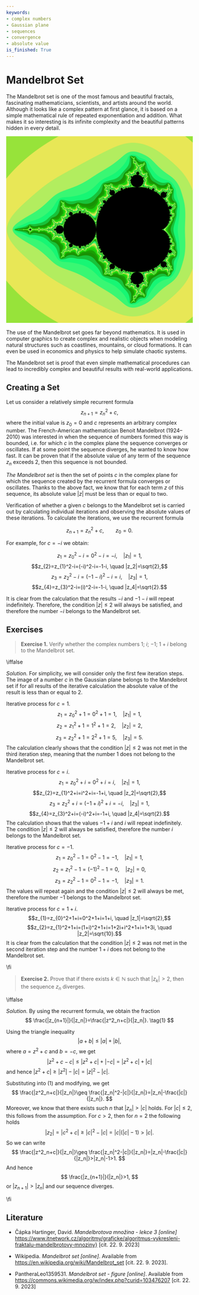 ```yaml
---
keywords:
- complex numbers
- Gaussian plane
- sequences
- convergence
- absolute value
is_finished: True
---
```


# Mandelbrot Set

The Mandelbrot set is one of the most famous and beautiful fractals, 
fascinating mathematicians, scientists, and artists around the world. 
Although it looks like a complex pattern at first glance, 
it is based on a simple mathematical rule of repeated exponentiation and addition. 
What makes it so interesting is its infinite complexity 
and the beautiful patterns hidden in every detail.

![The Mandelbrot set; the color of points in its vicinity corresponds to the index of the first term in the sequence at which it is determined that the sequence goes to infinity.](Mandelbrot.png)

The use of the Mandelbrot set goes far beyond mathematics. 
It is used in computer graphics to create complex and realistic objects 
when modeling natural structures such as coastlines, mountains, or cloud formations. 
It can even be used in economics and physics to help simulate chaotic systems.

The Mandelbrot set is proof that even simple mathematical procedures can lead 
to incredibly complex and beautiful results with real-world applications.

## Creating a Set

Let us consider a relatively simple recurrent formula
$$
z_{n+1}=z_{n}^2+c,
$$ 
where the initial value is $z_0=0$ and $c$ represents an arbitrary complex number. 
The French-American mathematician Benoit Mandelbrot (1924–2010) 
was interested in when the sequence of numbers formed this way is bounded, 
i.e. for which $c$ in the complex plane the sequence converges or oscillates. 
If at some point the sequence diverges, he wanted to know how fast. 
It can be proven that if the absolute value of any term of the sequence $z_{n}$ exceeds 2, 
then this sequence is not bounded.

*The Mandelbrot set* is then the set of points $c$ in the complex plane for which the sequence created by the recurrent formula converges or oscillates. Thanks to the above fact, we know that for each term $z$ of this sequence, its absolute value $|z|$ must be less than or equal to two.

Verification of whether a given $c$ belongs to the Mandelbrot set is carried out by calculating individual iterations and observing the absolute values ​​of these iterations. To calculate the iterations, we use the recurrent formula

$$
z_{n+1}=z_{n}^2+c,\qquad z_0=0.
$$

For example, for $c=-i$ we obtain:

$$z_{1}=z_{0}^2-i=0^2-i=-i, \quad |z_1|=1,$$
$$z_{2}=z_{1}^2-i=(-i)^2-i=-1-i, \quad |z_2|=\sqrt{2},$$
$$z_{3}=z_{2}^2-i=(-1-i)^2-i=i, \quad |z_3|=1,$$
$$z_{4}=z_{3}^2-i=(i)^2-i=-1-i, \quad |z_4|=\sqrt{2}.$$

It is clear from the calculation that the results $-i$ and $-1-i$ will repeat indefinitely.
Therefore, the condition $|z|\leq2$ will always be satisfied, and therefore the number $-i$ belongs to the Mandelbrot set.

## Exercises

> **Exercise 1.** Verify whether the complex numbers $1$; $i$; $-1$; $1+i$ belong to the Mandelbrot set.

\iffalse

*Solution.* For simplicity, we will consider only the first few iteration steps. 
The image of a number $c$ in the Gaussian plane belongs to the Mandelbrot set if for all results 
of the iterative calculation the absolute value of the result is less than or equal to $2$.

Iterative process for $c=1$.
$$z_{1}=z_{0}^2+1=0^2+1=1, \quad |z_1|=1,$$
$$z_{2}=z_{1}^2+1=1^2+1=2, \quad |z_2|=2,$$
$$z_{3}=z_{2}^2+1=2^2+1=5, \quad |z_3|=5.$$
The calculation clearly shows that the condition $|z|\leq2$ was not met in the third iteration step, 
meaning that the number $1$ does not belong to the Mandelbrot set.

Iterative process for $c=i$.
$$z_{1}=z_{0}^2+i=0^2+i=i, \quad |z_1|=1,$$
$$z_{2}=z_{1}^2+i=i^2+i=-1+i, \quad |z_2|=\sqrt{2},$$
$$z_{3}=z_{2}^2+i=(-1+i)^2+i=-i, \quad |z_3|=1,$$
$$z_{4}=z_{3}^2+i=(-i)^2+i=-1+i, \quad |z_4|=\sqrt{2}.$$
The calculation shows that the values $-1+i$ and $i$ will repeat indefinitely. 
The condition $|z|\leq2$ will always be satisfied, therefore the number $i$ belongs to the Mandelbrot set.

Iterative process for $c=-1$.
$$z_{1}=z_{0}^2-1=0^2-1=-1, \quad |z_1|=1,$$
$$z_{2}=z_{1}^2-1=(-1)^2-1=0, \quad |z_2|=0,$$
$$z_{3}=z_{2}^2-1=0^2-1=-1, \quad |z_3|=1.$$
The values will repeat again and the condition $|z|\leq2$ will always be met, 
therefore the number $-1$ belongs to the Mandelbrot set.

Iterative process for $c=1+i$.
$$z_{1}=z_{0}^2+1+i=0^2+1+i=1+i, \quad |z_1|=\sqrt{2},$$
$$z_{2}=z_{1}^2+1+i=(1+i)^2+1+i=1+2i+i^2+1+i=1+3i, \quad |z_2|=\sqrt{10}.$$
It is clear from the calculation that the condition $|z|\leq2$ was not met in the second iteration step 
and the number $1+i$ does not belong to the Mandelbrot set.

\fi

> **Exercise 2.** Prove that if there exists $k\in \mathbb{N}$ such that $|z_k|>2$, then the sequence $z_n$ diverges.

\iffalse

*Solution.* By using the recurrent formula, we obtain the fraction
$$
\frac{|z_{n+1}|}{|z_n|}=\frac{|z^2_n+c|}{|z_n|}. 
\tag{1}
$$

Using the triangle inequality
$$
|a+b|\leq|a|+|b|,
$$ 
where $a=z^2+c$ and $b=-c$, we get
$$
|z^2+c-c|\leq|z^2+c|+|-c|=|z^2+c|+|c|
$$
and hence $|z^2+c|\geq|z^2|-|c|=|z|^2-|c|$.

Substituting into $(1)$ and modifying, we get
$$
\frac{|z^2_n+c|}{|z_n|}\geq \frac{|z_n|^2-|c|}{|z_n|}=|z_n|-\frac{|c|}{|z_n|}.
$$
Moreover, we know that there exists such $n$ that $|z_n|>|c|$ holds. For $|c|\leq2$, this follows from the assumption. For $c>2$, then for $n=2$ the following holds
$$
|z_2|=|c^2+c|\geq|c|^2-|c|=|c|(|c|-1)>|c|.
$$
So we can write
$$
\frac{|z^2_n+c|}{|z_n|}\geq \frac{|z_n|^2-|c|}{|z_n|}=|z_n|-\frac{|c|}{|z_n|}>|z_n|-1>1.
$$
And hence
$$
\frac{|z_{n+1}|}{|z_n|}>1,
$$
or $|z_{n+1}|>|z_n|$ and our sequence diverges.

\fi

## Literature 

*  Čápka Hartinger, David. *Mandelbrotova množina - lekce 3 [online]* https://www.itnetwork.cz/algoritmy/graficke/algoritmus-vykresleni-fraktalu-mandelbrotovy-mnoziny} [cit. 22. 9. 2023]

* Wikipedia. *Mandelbrot set [online]*. Available from https://en.wikipedia.org/wiki/Mandelbrot_set [cit. 22. 9. 2023].

* PantheraLeo1359531. *Mandelbrot set - figure [online]*. Available from https://commons.wikimedia.org/w/index.php?curid=103476207 [cit. 22. 9. 2023]
